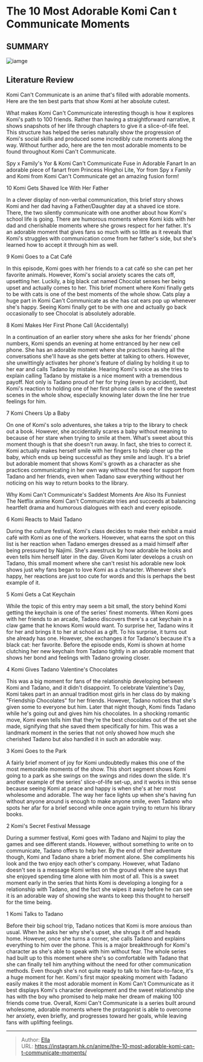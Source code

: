 # The 10 Most Adorable Komi Can t Communicate Moments


## SUMMARY 

![iamge](https://static1.srcdn.com/wordpress/wp-content/uploads/2022/08/komi-cant-communicate.jpg)

## Literature Review

Komi Can&#39;t Communicate is an anime that&#39;s filled with adorable moments. Here are the ten best parts that show Komi at her absolute cutest.





What makes Komi Can&#39;t Communicate interesting though is how it explores Komi&#39;s path to 100 friends. Rather than having a straightforward narrative, it shows snapshots of her life through chapters to give it a slice-of-life feel. This structure has helped the series naturally show the progression of Komi&#39;s social skills and produced some incredibly cute moments along the way. Without further ado, here are the ten most adorable moments to be found throughout Komi Can&#39;t Communicate.
            
 
 Spy x Family&#39;s Yor &amp; Komi Can&#39;t Communicate Fuse in Adorable Fanart 
In an adorable piece of fanart from Princess Hinghoi Lite, Yor from Spy x Family and Komi from Komi Can&#39;t Communicate get an amazing fusion form!












 








 10  Komi Gets Shaved Ice With Her Father 
        

In a clever display of non-verbal communication, this brief story shows Komi and her dad having a Father/Daughter day at a shaved ice store. There, the two silently communicate with one another about how Komi&#39;s school life is going. There are humorous moments where Komi kids with her dad and cherishable moments where she grows respect for her father. It&#39;s an adorable moment that gives fans so much with so little as it reveals that Komi&#39;s struggles with communication come from her father&#39;s side, but she&#39;s learned how to accept it through him as well.





 9  Komi Goes to a Cat Café 
        

In this episode, Komi goes with her friends to a cat café so she can pet her favorite animals. However, Komi&#39;s social anxiety scares the cats off, upsetting her. Luckily, a big black cat named Chocolat senses her being upset and actually comes to her. This brief moment where Komi finally gets to be with cats is one of the best moments of the whole show. Cats play a huge part in Komi Can&#39;t Communicate as she has cat ears pop up whenever she&#39;s happy. Seeing Komi finally get to be with one and actually go back occasionally to see Chocolat is absolutely adorable.





 8  Komi Makes Her First Phone Call (Accidentally) 
        

In a continuation of an earlier story where she asks for her friends&#39; phone numbers, Komi spends an evening at home entranced by her new cell phone. She has an adorable moment where she practices having all the conversations she&#39;ll have as she gets better at talking to others. However, she unwittingly activates her phone&#39;s feature of dialing by holding it up to her ear and calls Tadano by mistake. Hearing Komi&#39;s voice as she tries to explain calling Tadano by mistake is a nice moment with a tremendous payoff. Not only is Tadano proud of her for trying (even by accident), but Komi&#39;s reaction to holding one of her first phone calls is one of the sweetest scenes in the whole show, especially knowing later down the line her true feelings for him.





 7  Komi Cheers Up a Baby 
        

On one of Komi&#39;s solo adventures, she takes a trip to the library to check out a book. However, she accidentally scares a baby without meaning to because of her stare when trying to smile at them. What&#39;s sweet about this moment though is that she doesn&#39;t run away. In fact, she tries to correct it. Komi actually makes herself smile with her fingers to help cheer up the baby, which ends up being successful as they smile and laugh. It&#39;s a brief but adorable moment that shows Komi&#39;s growth as a character as she practices communicating in her own way without the need for support from Tadano and her friends, even when Tadano saw everything without her noticing on his way to return books to the library.
            
 
 Why Komi Can&#39;t Communicate&#39;s Saddest Moments Are Also Its Funniest 
The Netflix anime Komi Can&#39;t Communicate tries and succeeds at balancing heartfelt drama and humorous dialogues with each and every episode. 








 6  Komi Reacts to Maid Tadano 
        

During the culture festival, Komi&#39;s class decides to make their exhibit a maid café with Komi as one of the workers. However, what earns the spot on this list is her reaction when Tadano emerges dressed as a maid himself after being pressured by Najimi. She&#39;s awestruck by how adorable he looks and even tells him herself later in the day. Given Komi later develops a crush on Tadano, this small moment where she can&#39;t resist his adorable new look shows just why fans began to love Komi as a character. Whenever she&#39;s happy, her reactions are just too cute for words and this is perhaps the best example of it.





 5  Komi Gets a Cat Keychain 
        

While the topic of this entry may seem a bit small, the story behind Komi getting the keychain is one of the series&#39; finest moments. When Komi goes with her friends to an arcade, Tadano discovers there&#39;s a cat keychain in a claw game that he knows Komi would want. To surprise her, Tadano wins it for her and brings it to her at school as a gift. To his surprise, it turns out she already has one. However, she exchanges it for Tadano&#39;s because it&#39;s a black cat: her favorite. Before the episode ends, Komi is shown at home clutching her new keychain from Tadano tightly in an adorable moment that shows her bond and feelings with Tadano growing closer.





 4  Komi Gives Tadano Valentine&#39;s Chocolates 
        

This was a big moment for fans of the relationship developing between Komi and Tadano, and it didn&#39;t disappoint. To celebrate Valentine&#39;s Day, Komi takes part in an annual tradition most girls in her class do by making &#34;Friendship Chocolates&#34; for her friends. However, Tadano notices that she&#39;s given some to everyone but him. Later that night though, Komi finds Tadano while he&#39;s going out and gives him his chocolates. In a shocking romantic move, Komi even tells him that they&#39;re the best chocolates out of the set she made, signifying that she saved them specifically for him. This was a landmark moment in the series that not only showed how much she cherished Tadano but also handled it in such an adorable way.





 3  Komi Goes to the Park 
        

A fairly brief moment of joy for Komi undoubtedly makes this one of the most memorable moments of the show. This short segment shows Komi going to a park as she swings on the swings and rides down the slide. It&#39;s another example of the series&#39; slice-of-life set-up, and it works in this sense because seeing Komi at peace and happy is when she&#39;s at her most wholesome and adorable. The way her face lights up when she&#39;s having fun without anyone around is enough to make anyone smile, even Tadano who spots her afar for a brief second while once again trying to return his library books.





 2  Komi&#39;s Secret Festival Message 
        

During a summer festival, Komi goes with Tadano and Najimi to play the games and see different stands. However, without something to write on to communicate, Tadano offers to help her. By the end of their adventure though, Komi and Tadano share a brief moment alone. She compliments his look and the two enjoy each other&#39;s company. However, what Tadano doesn&#39;t see is a message Komi writes on the ground where she says that she enjoyed spending time alone with him most of all. This is a sweet moment early in the series that hints Komi is developing a longing for a relationship with Tadano, and the fact she wipes it away before he can see it is an adorable way of showing she wants to keep this thought to herself for the time being.





 1  Komi Talks to Tadano 
        

Before their big school trip, Tadano notices that Komi is more anxious than usual. When he asks her why she&#39;s upset, she shrugs it off and heads home. However, once she turns a corner, she calls Tadano and explains everything to him over the phone. This is a major breakthrough for Komi&#39;s character as she&#39;s able to speak with him without fear. The whole series had built up to this moment where she&#39;s so comfortable with Tadano that she can finally tell him anything without the need for other communication methods. Even though she&#39;s not quite ready to talk to him face-to-face, it&#39;s a huge moment for her.
Komi&#39;s first major speaking moment with Tadano easily makes it the most adorable moment in Komi Can&#39;t Communicate as it best displays Komi&#39;s character development and the sweet relationship she has with the boy who promised to help make her dream of making 100 friends come true. Overall, Komi Can&#39;t Communicate is a series built around wholesome, adorable moments where the protagonist is able to overcome her anxiety, even briefly, and progresses toward her goals, while leaving fans with uplifting feelings.

---

> Author: [Ella](https://instagram.hk.cn/)  
> URL: https://instagram.hk.cn/anime/the-10-most-adorable-komi-can-t-communicate-moments/  

